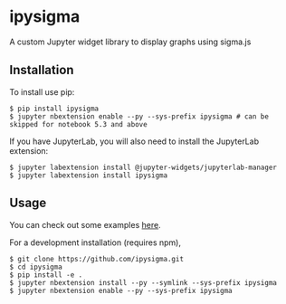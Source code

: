 ipysigma
===============================

A custom Jupyter widget library to display graphs using sigma.js

Installation
------------

To install use pip:

    $ pip install ipysigma
    $ jupyter nbextension enable --py --sys-prefix ipysigma # can be skipped for notebook 5.3 and above

If you have JupyterLab, you will also need to install the JupyterLab extension:

    $ jupyter labextension install @jupyter-widgets/jupyterlab-manager
    $ jupyter labextension install ipysigma

Usage
-----

You can check out some examples [here](./notebooks/Examples.ipynb).

For a development installation (requires npm),

    $ git clone https://github.com/ipysigma.git
    $ cd ipysigma
    $ pip install -e .
    $ jupyter nbextension install --py --symlink --sys-prefix ipysigma
    $ jupyter nbextension enable --py --sys-prefix ipysigma
